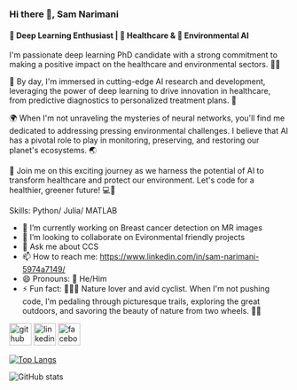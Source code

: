 ### Hi there 👋, Sam Narimani
#### 🧠 Deep Learning Enthusiast | 💊 Healthcare & 🌿 Environmental AI
 I'm passionate deep learning PhD candidate with a strong commitment to making a positive impact on the healthcare and environmental sectors. 🏥🌱

💼 By day, I'm immersed in cutting-edge AI research and development, leveraging the power of deep learning to drive innovation in healthcare, from predictive diagnostics to personalized treatment plans. 🚀

🌍 When I'm not unraveling the mysteries of neural networks, you'll find me dedicated to addressing pressing environmental challenges. I believe that AI has a pivotal role to play in monitoring, preserving, and restoring our planet's ecosystems. 🌏

🔬 Join me on this exciting journey as we harness the potential of AI to transform healthcare and protect our environment. Let's code for a healthier, greener future! 💻🌿


Skills: Python/ Julia/ MATLAB

- 🔭 I’m currently working on Breast cancer detection on MR images 
- 👯 I’m looking to collaborate on Evironmental friendly projects 
- 💬 Ask me about CCS 
- 📫 How to reach me: https://www.linkedin.com/in/sam-narimani-5974a7149/ 
- 😄 Pronouns: 🌟 He/Him 
- ⚡ Fun fact: 🌿🚴‍♂️ Nature lover and avid cyclist. When I'm not pushing code, I'm pedaling through picturesque trails, exploring the great outdoors, and savoring the beauty of nature from two wheels. 🍃🌄 


[<img src='https://cdn.jsdelivr.net/npm/simple-icons@3.0.1/icons/github.svg' alt='github' height='40'>](https://github.com/SamNarimani281)  [<img src='https://cdn.jsdelivr.net/npm/simple-icons@3.0.1/icons/linkedin.svg' alt='linkedin' height='40'>](https://www.linkedin.com/in/sam-narimani-5974a7149/)  [<img src='https://cdn.jsdelivr.net/npm/simple-icons@3.0.1/icons/facebook.svg' alt='facebook' height='40'>](https://www.facebook.com/aliakbar.narimani)  

[![Top Langs](https://github-readme-stats.vercel.app/api/top-langs/?username=SamNarimani281)](https://github.com/anuraghazra/github-readme-stats)

![GitHub stats](https://github-readme-stats.vercel.app/api?username=SamNarimani281&show_icons=true)  


